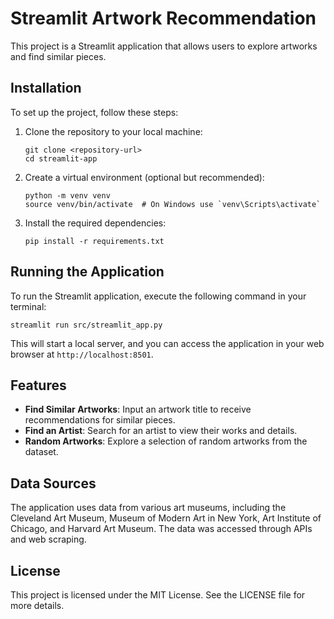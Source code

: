 # Streamlit Artwork Recommendation

This project is a Streamlit application that allows users to explore artworks and find similar pieces. 


## Installation

To set up the project, follow these steps:

1. Clone the repository to your local machine:
   ```
   git clone <repository-url>
   cd streamlit-app
   ```

2. Create a virtual environment (optional but recommended):
   ```
   python -m venv venv
   source venv/bin/activate  # On Windows use `venv\Scripts\activate`
   ```

3. Install the required dependencies:
   ```
   pip install -r requirements.txt
   ```

## Running the Application

To run the Streamlit application, execute the following command in your terminal:
```
streamlit run src/streamlit_app.py
```

This will start a local server, and you can access the application in your web browser at `http://localhost:8501`.

## Features

- **Find Similar Artworks**: Input an artwork title to receive recommendations for similar pieces.
- **Find an Artist**: Search for an artist to view their works and details.
- **Random Artworks**: Explore a selection of random artworks from the dataset.

## Data Sources

The application uses data from various art museums, including the Cleveland Art Museum, Museum of Modern Art in New York, Art Institute of Chicago, and Harvard Art Museum. The data was accessed through APIs and web scraping.

## License

This project is licensed under the MIT License. See the LICENSE file for more details.